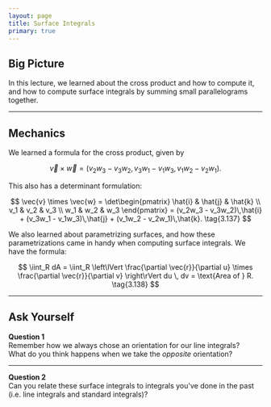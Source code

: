 ```yaml
---
layout: page
title: Surface Integrals
primary: true
---
```


## Big Picture

In this lecture, we learned about the cross product and how to compute it, and how to compute surface integrals by summing small parallelograms together.

---

## Mechanics

We learned a formula for the cross product, given by  

$$
\vec{v} \times \vec{w} = (v_2 w_3 - v_3w_2, \, v_3 w_1 - v_1 w_3, \, v_1 w_2 - v_2 w_1). \tag{3.136}
$$

This also has a determinant formulation:

$$
\vec{v} \times \vec{w} 
= \det\begin{pmatrix}
\hat{i} & \hat{j} & \hat{k} \\
v_1 & v_2 & v_3 \\
w_1 & w_2 & w_3
\end{pmatrix}
= (v_2w_3 - v_3w_2)\,\hat{i} + (v_3w_1 - v_1w_3)\,\hat{j} + (v_1w_2 - v_2w_1)\,\hat{k}. \tag{3.137}
$$

We also learned about parametrizing surfaces, and how these parametrizations came in handy when computing surface integrals. We have the formula:

$$
\iint_R dA 
= \iint_R \left\lVert \frac{\partial \vec{r}}{\partial u} \times \frac{\partial \vec{r}}{\partial v} \right\rVert du \, dv
= \text{Area of } R. \tag{3.138}
$$

---

## Ask Yourself

**Question 1**  
Remember how we always chose an orientation for our line integrals?  
What do you think happens when we take the *opposite* orientation?

---

**Question 2**  
Can you relate these surface integrals to integrals you've done in the past (i.e. line integrals and standard integrals)?